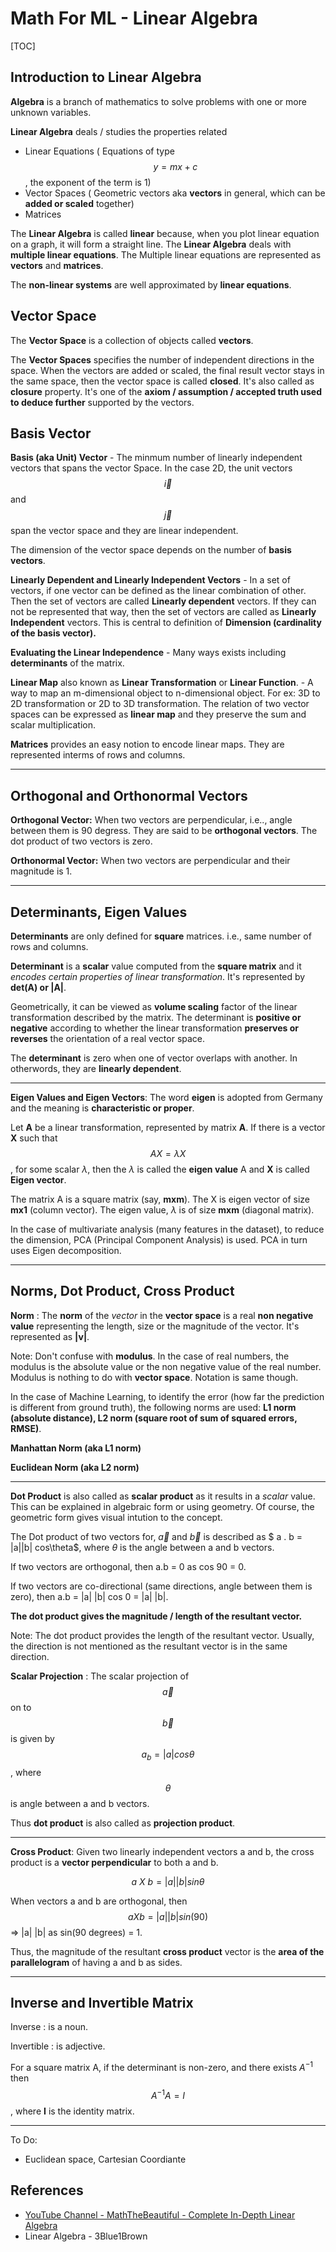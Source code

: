 # Math For ML - Linear Algebra



[TOC]

## Introduction to Linear Algebra

**Algebra** is a branch of mathematics to solve problems with one or more unknown variables.

**Linear Algebra** deals / studies the properties related

* Linear Equations ( Equations of type $$y = mx + c$$, the exponent of the term is 1)
* Vector Spaces ( Geometric vectors aka **vectors** in general, which can be **added or scaled** together)
* Matrices 

The **Linear Algebra** is called **linear** because, when you plot linear equation on a graph, it will form a straight line. The **Linear Algebra** deals with **multiple linear equations**. The Multiple linear equations are represented as **vectors** and **matrices**.

The **non-linear systems** are well approximated by **linear equations**.

## Vector Space

The **Vector Space** is a collection of objects called **vectors**.

The **Vector Spaces** specifies the number of independent directions in the space. When the vectors are added or scaled, the final result vector stays in the same space, then the vector space is called **closed**. It's also called as **closure** property. It's one of the **axiom / assumption / accepted truth used to deduce further** supported by the vectors.

## Basis Vector

**Basis (aka Unit) Vector** - The minmum number of linearly independent vectors that spans the vector Space. In the case 2D, the unit vectors $$\vec{i}$$ and $$\vec{j}$$ span the vector space and they are linear independent.

The dimension of the vector space depends on the number of **basis vectors**.

**Linearly Dependent and Linearly Independent Vectors** - In a set of vectors, if one vector can be defined as the linear combination of other. Then the set of vectors are called **Linearly dependent** vectors. If they can not be represented that way, then the set of vectors are called as **Linearly Independent** vectors. This is central to definition of **Dimension (cardinality of the basis vector).**

**Evaluating the Linear Independence** - Many ways exists including **determinants** of the matrix.

**Linear Map** also known as **Linear Transformation** or **Linear Function**. - A way to map an m-dimensional object to n-dimensional object. For ex: 3D to 2D transformation or 2D to 3D transformation. The relation of two vector spaces can be expressed as **linear map** and they preserve the sum and scalar multiplication.

**Matrices** provides an easy notion to encode linear maps. They are represented interms of rows and columns.

---

## Orthogonal and Orthonormal Vectors

**Orthogonal Vector:** When two vectors are perpendicular, i.e.., angle between them is 90 degress. They are said to be **orthogonal vectors**. The dot product of two vectors is zero.

**Orthonormal Vector:** When two vectors are perpendicular and their magnitude is 1.

---



## Determinants, Eigen Values

**Determinants** are only defined for **square** matrices. i.e., same number of rows and columns.

**Determinant** is a **scalar** value computed from the  **square matrix** and it *encodes certain properties of linear transformation*. It's represented by **det(A) or |A|**. 

Geometrically, it can be viewed as **volume scaling** factor of the linear transformation described by the matrix. The determinant is **positive or negative** according to whether the linear transformation **preserves or reverses** the orientation of a real vector space.

The **determinant** is zero when one of vector overlaps with another. In otherwords, they are **linearly dependent**.

---



**Eigen Values and Eigen Vectors**: The word **eigen** is adopted from Germany and the meaning is **characteristic or proper**. 

Let **A** be a linear transformation, represented by matrix **A**. If there is a vector **X** such that $$ A X = \lambda X$$ , for some scalar $\lambda$, then the $\lambda$ is called the **eigen value** A and **X** is called **Eigen vector**.

The matrix A is a square matrix (say, **mxm**). The X is eigen vector of size **mx1** (column vector). The eigen value, $\lambda$ is of size **mxm** (diagonal matrix).

In the case of multivariate analysis (many features in the dataset), to reduce the dimension, PCA (Principal Component Analysis) is used. PCA in turn uses Eigen decomposition.

---



## Norms, Dot Product, Cross Product

**Norm** : The **norm** of the *vector* in the **vector space** is a real **non negative value** representing the length, size or the magnitude of the vector. It's represented as **|v|**.

Note: Don't confuse with **modulus**. In the case of real numbers, the modulus is the absolute value or the non negative value of the real number. Modulus is nothing to do with **vector space**. Notation is same though.

In the case of Machine Learning, to identify the error (how far the prediction is different from ground truth), the following norms are used: **L1 norm (absolute distance), L2 norm (square root of sum of squared errors, RMSE)**.

**Manhattan Norm (aka L1 norm)**

**Euclidean Norm (aka L2 norm)**



---



**Dot Product** is also called as **scalar product** as it results in a *scalar* value. This can be explained in algebraic form or using geometry. Of course, the geometric form gives visual intution to the concept. 

The Dot product of two vectors for, $\vec{a}$ and $\vec{b}$ is described as $ a . b = |a||b| cos\theta$, where $\theta​$ is the angle between a and b vectors. 

If two vectors are orthogonal, then a.b = 0 as cos 90 = 0.

If two vectors are co-directional (same directions, angle between them is zero), then a.b = |a| |b| cos 0 = |a| |b|.

**The dot product gives the magnitude / length of the resultant vector.**

Note: The dot product provides the length of the resultant vector. Usually, the direction is not mentioned as the resultant vector is in the same direction.

**Scalar Projection** : The scalar projection of $$\vec{a}$$ on to $$\vec{b}$$ is given by $$a_b = |a| cos \theta$$, where $$\theta$$ is angle between a and b vectors.

Thus **dot product** is also called as **projection product**.

---

**Cross Product**: Given two linearly independent vectors a and b, the cross product is a **vector perpendicular** to both a and b.

$$ a \ X \ b = |a| |b| sin\theta$$

When vectors a and b are orthogonal, then $$ a X b = |a| |b| sin(90)$$ => |a| |b| as sin(90 degrees) = 1.

Thus, the magnitude of the resultant **cross product** vector is the **area of the parallelogram** of having  a and b as sides.

---

## Inverse and Invertible Matrix

Inverse : is a noun.

Invertible : is adjective.

For a square matrix A, if the determinant is non-zero, and there exists $A^{-1}$ then $$A^{-1} A = I$$, where **I** is the identity matrix.



---



To Do:

* Euclidean space, Cartesian Coordiante

## References

* [YouTube Channel - MathTheBeautiful - Complete In-Depth Linear Algebra](https://www.youtube.com/watch?v=Fnfh8jNqBlg&list=PLlXfTHzgMRUKXD88IdzS14F4NxAZudSmv&index=1)
* Linear Algebra - 3Blue1Brown